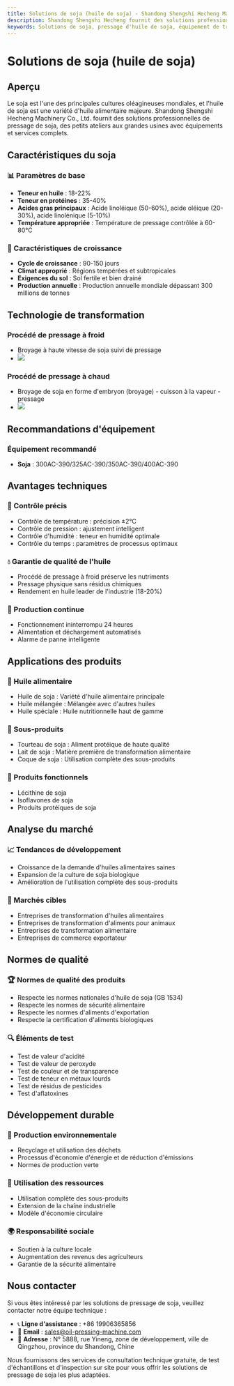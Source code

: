```yaml
---
title: Solutions de soja (huile de soja) - Shandong Shengshi Hecheng Machinery Co., Ltd.
description: Shandong Shengshi Hecheng fournit des solutions professionnelles de pressage de soja, équipements et services complets des petits ateliers aux grandes usines, teneur en huile de soja 18-22%, fournissant des procédés de pressage à froid et à chaud.
keywords: Solutions de soja, pressage d'huile de soja, équipement de transformation de soja, ligne de production d'huile de soja, procédé de pressage à froid de soja, procédé de pressage à chaud de soja, presse à huile de soja, transformation de tourteau de soja, extraction d'huile de soja, transformation de graines de soja, équipement de pressage de soja, équipement de raffinage d'huile de soja, usine de transformation d'huile de soja, technologie de pressage de soja, équipement de production d'huile de soja
---
```


# Solutions de soja (huile de soja)

## Aperçu

Le soja est l'une des principales cultures oléagineuses mondiales, et l'huile de soja est une variété d'huile alimentaire majeure. Shandong Shengshi Hecheng Machinery Co., Ltd. fournit des solutions professionnelles de pressage de soja, des petits ateliers aux grandes usines avec équipements et services complets.

## Caractéristiques du soja

### 📊 Paramètres de base
- **Teneur en huile** : 18-22%
- **Teneur en protéines** : 35-40%
- **Acides gras principaux** : Acide linoléique (50-60%), acide oléique (20-30%), acide linolénique (5-10%)
- **Température appropriée** : Température de pressage contrôlée à 60-80℃

### 🌱 Caractéristiques de croissance
- **Cycle de croissance** : 90-150 jours
- **Climat approprié** : Régions tempérées et subtropicales
- **Exigences du sol** : Sol fertile et bien drainé
- **Production annuelle** : Production annuelle mondiale dépassant 300 millions de tonnes

## Technologie de transformation

### Procédé de pressage à froid
- Broyage à haute vitesse de soja suivi de pressage
- ![](/images/大豆冷榨工艺.png)

### Procédé de pressage à chaud
- Broyage de soja en forme d'embryon (broyage) - cuisson à la vapeur - pressage
- ![](/images/大豆热榨工艺.png)

## Recommandations d'équipement

### Équipement recommandé
- **Soja** : 300AC-390/325AC-390/350AC-390/400AC-390

## Avantages techniques

### 🎯 Contrôle précis
- Contrôle de température : précision ±2℃
- Contrôle de pression : ajustement intelligent
- Contrôle d'humidité : teneur en humidité optimale
- Contrôle du temps : paramètres de processus optimaux

### 💧 Garantie de qualité de l'huile
- Procédé de pressage à froid préserve les nutriments
- Pressage physique sans résidus chimiques
- Rendement en huile leader de l'industrie (18-20%)

### 🔄 Production continue
- Fonctionnement ininterrompu 24 heures
- Alimentation et déchargement automatisés
- Alarme de panne intelligente

## Applications des produits

### 🍳 Huile alimentaire
- Huile de soja : Variété d'huile alimentaire principale
- Huile mélangée : Mélangée avec d'autres huiles
- Huile spéciale : Huile nutritionnelle haut de gamme

### 🥛 Sous-produits
- Tourteau de soja : Aliment protéique de haute qualité
- Lait de soja : Matière première de transformation alimentaire
- Coque de soja : Utilisation complète des sous-produits

### 💊 Produits fonctionnels
- Lécithine de soja
- Isoflavones de soja
- Produits protéiques de soja

## Analyse du marché

### 📈 Tendances de développement
- Croissance de la demande d'huiles alimentaires saines
- Expansion de la culture de soja biologique
- Amélioration de l'utilisation complète des sous-produits

### 🎯 Marchés cibles
- Entreprises de transformation d'huiles alimentaires
- Entreprises de transformation d'aliments pour animaux
- Entreprises de transformation alimentaire
- Entreprises de commerce exportateur

## Normes de qualité

### 🏆 Normes de qualité des produits
- Respecte les normes nationales d'huile de soja (GB 1534)
- Respecte les normes de sécurité alimentaire
- Respecte les normes d'aliments d'exportation
- Respecte la certification d'aliments biologiques

### 🔍 Éléments de test
- Test de valeur d'acidité
- Test de valeur de peroxyde
- Test de couleur et de transparence
- Test de teneur en métaux lourds
- Test de résidus de pesticides
- Test d'aflatoxines

## Développement durable

### 🌱 Production environnementale
- Recyclage et utilisation des déchets
- Processus d'économie d'énergie et de réduction d'émissions
- Normes de production verte

### 🔄 Utilisation des ressources
- Utilisation complète des sous-produits
- Extension de la chaîne industrielle
- Modèle d'économie circulaire

### 🌍 Responsabilité sociale
- Soutien à la culture locale
- Augmentation des revenus des agriculteurs
- Garantie de la sécurité alimentaire

## Nous contacter

Si vous êtes intéressé par les solutions de pressage de soja, veuillez contacter notre équipe technique :

- 📞 **Ligne d'assistance** : +86 19906365856
- 📧 **Email** : sales@oil-pressing-machine.com
- 📍 **Adresse** : N° 5888, rue Yineng, zone de développement, ville de Qingzhou, province du Shandong, Chine

Nous fournissons des services de consultation technique gratuite, de test d'échantillons et d'inspection sur site pour vous offrir les solutions de pressage de soja les plus adaptées.